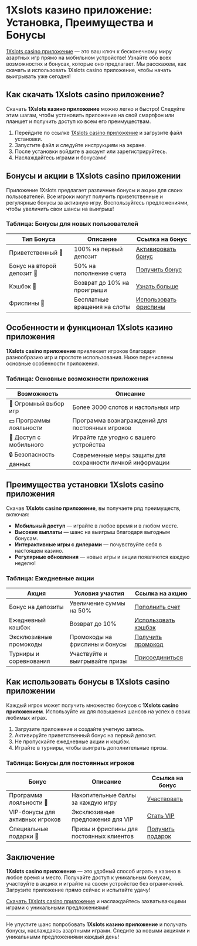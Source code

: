 # 1Xslots казино приложение: Установка, Преимущества и Бонусы

[1Xslots casino приложение](https://brandplay.link/R4xfxqdm) — это ваш ключ к бесконечному миру азартных игр прямо на мобильном устройстве! Узнайте обо всех возможностях и бонусах, которые оно предлагает. Мы расскажем, как скачать и использовать 1Xslots casino приложение, чтобы начать выигрывать уже сегодня!

## Как скачать 1Xslots casino приложение?

Скачать **1Xslots казино приложение** можно легко и быстро! Следуйте этим шагам, чтобы установить приложение на свой смартфон или планшет и получить доступ ко всем его преимуществам.

1. Перейдите по ссылке [1Xslots casino приложение](https://brandplay.link/R4xfxqdm) и загрузите файл установки.
2. Запустите файл и следуйте инструкциям на экране.
3. После установки войдите в аккаунт или зарегистрируйтесь.
4. Наслаждайтесь играми и бонусами!

## Бонусы и акции в 1Xslots casino приложении

Приложение 1Xslots предлагает различные бонусы и акции для своих пользователей. Все игроки могут получить приветственные и регулярные бонусы за активную игру. Воспользуйтесь предложениями, чтобы увеличить свои шансы на выигрыш!

### Таблица: Бонусы для новых пользователей

| Тип Бонуса        | Описание                       | Ссылка на бонус                                                    |
|-------------------|--------------------------------|--------------------------------------------------------------------|
| Приветственный 🎁 | 100% на первый депозит         | [Активировать бонус](https://brandplay.link/R4xfxqdm)             |
| Бонус на второй депозит 💸 | 50% на пополнение счета      | [Получить бонус](https://brandplay.link/R4xfxqdm)                 |
| Кэшбэк 🤑         | Возврат до 10% на проигрыши    | [Узнать больше](https://brandplay.link/R4xfxqdm)                  |
| Фриспины 🎰       | Бесплатные вращения на слоты   | [Использовать фриспины](https://brandplay.link/R4xfxqdm)          |

## Особенности и функционал 1Xslots казино приложения

**1Xslots casino приложение** привлекает игроков благодаря разнообразию игр и простоте использования. Ниже перечислены основные особенности приложения.

### Таблица: Основные возможности приложения

| Возможность            | Описание                                                      |
|------------------------|--------------------------------------------------------------|
| 🎲 Огромный выбор игр  | Более 3000 слотов и настольных игр                           |
| 💵 Программы лояльности| Программа вознаграждений для постоянных игроков               |
| 📱 Доступ с мобильного | Играйте где угодно с вашего устройства                         |
| 🔒 Безопасность данных | Современные меры защиты для сохранности личной информации     |

## Преимущества установки 1Xslots casino приложения

Скачав **1Xslots casino приложение**, вы получаете ряд преимуществ, включая:

- **Мобильный доступ** — играйте в любое время и в любом месте.
- **Высокие выплаты** — шанс на выигрыш благодаря выгодным бонусам.
- **Интерактивные игры с дилерами** — почувствуйте себя в настоящем казино.
- **Регулярные обновления** — новые игры и акции появляются каждую неделю!

### Таблица: Ежедневные акции

| Акция                     | Условия участия                   | Ссылка на акцию                                                  |
|---------------------------|------------------------------------|------------------------------------------------------------------|
| Бонус на депозиты         | Увеличение суммы на 50%           | [Пополнить счет](https://brandplay.link/R4xfxqdm)               |
| Ежедневный кэшбэк         | Возврат до 10%                    | [Использовать кэшбэк](https://brandplay.link/R4xfxqdm)          |
| Эксклюзивные промокоды    | Промокоды на фриспины и бонусы    | [Получить промокод](https://brandplay.link/R4xfxqdm)            |
| Турниры и соревнования    | Участвуйте и выигрывайте призы    | [Присоединиться](https://brandplay.link/R4xfxqdm)               |

## Как использовать бонусы в 1Xslots casino приложении

Каждый игрок может получить множество бонусов с **1Xslots casino приложением**. Используйте их для повышения шансов на успех в своих любимых играх.

1. Загрузите приложение и создайте учетную запись.
2. Активируйте приветственный бонус на первый депозит.
3. Не пропускайте ежедневные акции и кэшбэк.
4. Играйте в турниры, чтобы выиграть дополнительные призы.

### Таблица: Бонусы для постоянных игроков

| Бонус                      | Описание                                | Ссылка на бонус                                                    |
|----------------------------|------------------------------------------|--------------------------------------------------------------------|
| Программа лояльности 💎    | Накопительные баллы за каждую игру      | [Участвовать](https://brandplay.link/R4xfxqdm)                    |
| VIP-бонусы для активных игроков | Эксклюзивные предложения для VIP       | [Стать VIP](https://brandplay.link/R4xfxqdm)                      |
| Специальные подарки 🎁     | Призы и фриспины для постоянных клиентов| [Получить подарок](https://brandplay.link/R4xfxqdm)               |

## Заключение

**1Xslots casino приложение** — это удобный способ играть в казино в любое время и место. Получайте доступ к уникальным бонусам, участвуйте в акциях и играйте на своем устройстве без ограничений. Загрузите приложение прямо сейчас и испытайте удачу!

[Скачать 1Xslots casino приложение](https://brandplay.link/R4xfxqdm) и наслаждайтесь захватывающими играми с уникальными предложениями!

---

Не упустите шанс попробовать **1Xslots казино приложение** и получать бонусы, наслаждаясь азартными играми. Следите за новыми акциями и уникальными предложениями каждый день!

